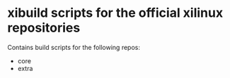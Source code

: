 # xibuild scripts for the official xilinux repositories

Contains build scripts for the following repos:
- core
- extra
